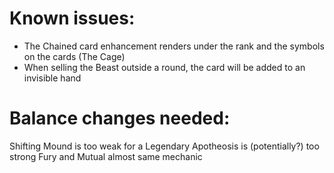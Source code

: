 # Known issues:
- The Chained card enhancement renders under the rank and the symbols on the cards (The Cage)
- When selling the Beast outside a round, the card will be added to an invisible hand

# Balance changes needed:
Shifting Mound is too weak for a Legendary
Apotheosis is (potentially?) too strong
Fury and Mutual almost same mechanic
